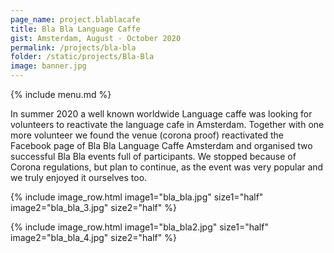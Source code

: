 ```yaml
---
page_name: project.blablacafe
title: Bla Bla Language Caffe
gist: Amsterdam, August - October 2020
permalink: /projects/bla-bla
folder: /static/projects/Bla-Bla
image: banner.jpg
---
```


{% include menu.md %}

In summer 2020 a well known worldwide Language caffe was looking for volunteers to reactivate the language cafe in Amsterdam. Together with one more volunteer we found the venue (corona proof) reactivated the Facebook page of Bla Bla Language Caffe Amsterdam and organised two successful Bla Bla events full of participants. We stopped because of Corona regulations, but plan to continue, as the event was very popular and we truly enjoyed it ourselves too.

{% include image_row.html 
    image1="bla_bla.jpg" size1="half"
    image2="bla_bla_3.jpg" size2="half"
%}

{% include image_row.html 
    image1="bla_bla2.jpg" size1="half"
    image2="bla_bla_4.jpg" size2="half"
%}
